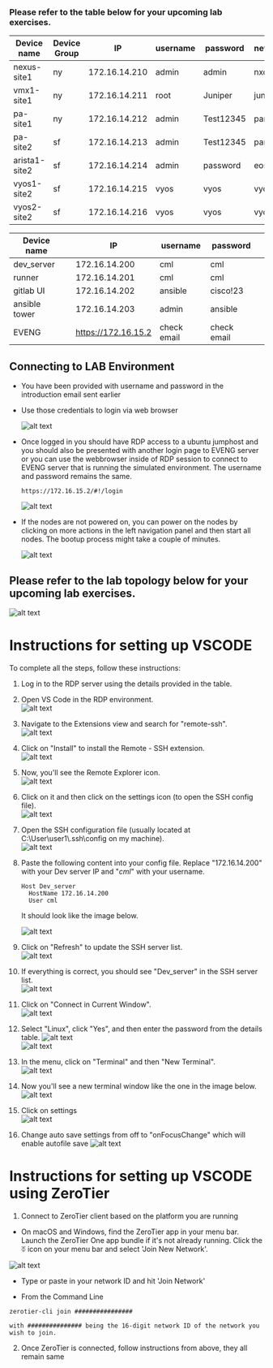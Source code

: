 

### Please refer to the table below for your upcoming lab exercises.

| Device name  | Device Group |      IP       | username | password | network_os |
|--------------|--------------|---------------|----------|----------|------------|
| nexus-site1  |      ny      | 172.16.14.210 |   admin  | admin    |   nxos     |
| vmx1-site1   |      ny      | 172.16.14.211 |   root   | Juniper  |   junos    |
| pa-site1     |      ny      | 172.16.14.212 |   admin  | Test12345|   panos    |
| pa-site2     |      sf      | 172.16.14.213 |   admin  | Test12345|   panos    |
| arista1-site2|      sf      | 172.16.14.214 |   admin  | password |   eos      |
| vyos1-site2  |      sf      | 172.16.14.215 |   vyos   | vyos     |   vyos     |
| vyos2-site2  |      sf      | 172.16.14.216 |   vyos   | vyos     |   vyos     |

| Device name  |              |      IP       | username | password |            |
|--------------|--------------|---------------|----------|----------|------------|
| dev_server   |              | 172.16.14.200 |   cml    |   cml    |            |
| runner       |              | 172.16.14.201 |   cml    |   cml    |            |
| gitlab UI    |              | 172.16.14.202 | ansible  | cisco!23 |            |
| ansible tower|              | 172.16.14.203 |   admin  | ansible  |            |
| EVENG        |              | https://172.16.15.2    | check email    | check email    |

## Connecting to LAB Environment
- You have been provided with username and password in the introduction email sent earlier
- Use those credentials to login via web browser

    ![alt text](assets/image-21.png)

- Once logged in you should have RDP access to a ubuntu jumphost and you should also be presented with another login page to EVENG server or you can use the webbrowser inside of RDP session to connect to EVENG server that is running the simulated environment. The username and password remains the same.

    ```https://172.16.15.2/#!/login```

    ![alt text](assets/image-22.png)

- If the nodes are not powered on, you can power on the nodes by clicking on more actions in the left navigation panel and then start all nodes. The bootup process might take a couple of minutes.

    ![alt text](assets/image-23.png)

## Please refer to the lab topology below for your upcoming lab exercises.

![alt text](assets/image-20.png)

# Instructions for setting up VSCODE
To complete all the steps, follow these instructions:

1. Log in to the RDP server using the details provided in the table.  

2. Open VS Code in the RDP environment.  
   ![alt text](assets/image.png)

3. Navigate to the Extensions view and search for "remote-ssh".  
   ![alt text](assets/image-2.png)

4. Click on "Install" to install the Remote - SSH extension.  
   ![alt text](assets/image-3.png)

5. Now, you'll see the Remote Explorer icon.  
   ![alt text](assets/image-4.png)

6. Click on it and then click on the settings icon (to open the SSH config file).  
   ![alt text](assets/image-5.png)

7. Open the SSH configuration file (usually located at C:\User\user1\\.ssh\config on my machine).  
   ![alt text](assets/image-6.png)

8. Paste the following content into your config file. Replace "172.16.14.200" with your Dev server IP and "*cml*" with your username.  
    ```
    Host Dev_server
      HostName 172.16.14.200
      User cml
    ```
   It should look like the image below.

   ![alt text](assets/image-18.png)

9. Click on "Refresh" to update the SSH server list.  
   ![alt text](assets/image-15.png)

10. If everything is correct, you should see "Dev_server" in the SSH server list.  
    ![alt text](assets/image-16.png)

11. Click on "Connect in Current Window".  
    ![alt text](assets/image-17.png)

12. Select "Linux", click "Yes", and then enter the password from the details table.
    ![alt text](assets/image-14.png)  
    ![alt text](assets/image-11.png)

13. In the menu, click on "Terminal" and then "New Terminal".  
    ![alt text](assets/image-12.png)

14. Now you'll see a new terminal window like the one in the image below.
    ![alt text](assets/image-13.png)

15. Click on settings  
    ![alt text](assets/02863b5c-adc8-4cbb-a5ac-25c9ddab5161.png)

16. Change auto save settings from off to "onFocusChange" which will enable autofile save
    ![alt text](assets/960527bc-55a3-4f49-a5fa-4050e119b459.png)


# Instructions for setting up VSCODE using ZeroTier
1. Connect to ZeroTier client based on the platform you are running

- On macOS and Windows, find the ZeroTier app in your menu bar. Launch the ZeroTier One app bundle if it's not already running. Click the ⏁ icon on your menu bar and select 'Join New Network'. 

![alt text](assets/image-19.png)

- Type or paste in your network ID and hit 'Join Network'

- From the Command Line

```text
zerotier-cli join ################

with ############### being the 16-digit network ID of the network you wish to join.
```
2. Once ZeroTier is connected, follow instructions from above, they all remain same
